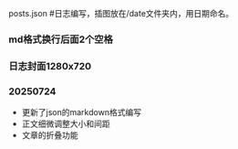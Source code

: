 posts.json  #日志编写，插图放在/date文件夹内，用日期命名。 
### md格式换行后面2个空格
### 日志封面1280x720

### 20250724
- 更新了json的markdown格式编写
- 正文细微调整大小和间距
- 文章的折叠功能

